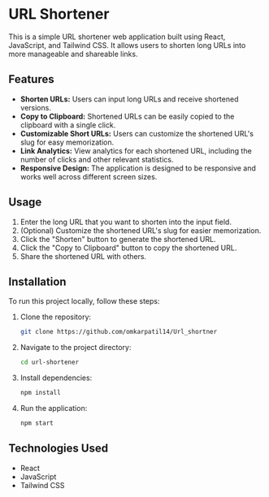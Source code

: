 # URL Shortener

This is a simple URL shortener web application built using React, JavaScript, and Tailwind CSS. It allows users to shorten long URLs into more manageable and shareable links.

## Features

- **Shorten URLs:** Users can input long URLs and receive shortened versions.
- **Copy to Clipboard:** Shortened URLs can be easily copied to the clipboard with a single click.
- **Customizable Short URLs:** Users can customize the shortened URL's slug for easy memorization.
- **Link Analytics:** View analytics for each shortened URL, including the number of clicks and other relevant statistics.
- **Responsive Design:** The application is designed to be responsive and works well across different screen sizes.

## Usage

1. Enter the long URL that you want to shorten into the input field.
2. (Optional) Customize the shortened URL's slug for easier memorization.
3. Click the "Shorten" button to generate the shortened URL.
4. Click the "Copy to Clipboard" button to copy the shortened URL.
5. Share the shortened URL with others.

## Installation

To run this project locally, follow these steps:

1. Clone the repository:

    ```bash
    git clone https://github.com/omkarpatil14/Url_shortner
    ```

2. Navigate to the project directory:

    ```bash
    cd url-shortener
    ```

3. Install dependencies:

    ```bash
    npm install
    ```

4. Run the application:

    ```bash
    npm start
    ```

## Technologies Used

- React
- JavaScript
- Tailwind CSS





